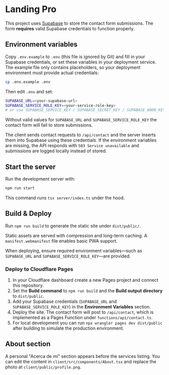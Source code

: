 # Landing Pro

This project uses [Supabase](https://supabase.com) to store the contact form submissions. The form **requires** valid Supabase credentials to function properly.

## Environment variables

Copy `.env.example` to `.env` (this file is ignored by Git) and fill in your Supabase credentials, or set these variables in your deployment service. The example file only contains placeholders, so your deployment environment must provide actual credentials:


```bash
cp .env.example .env
```

Then edit `.env` and set:

```bash
SUPABASE_URL=<your-supabase-url>
SUPABASE_SERVICE_ROLE_KEY=<your-service-role-key>
# or use SUPABASE_SERVICE_KEY / SUPABASE_SECRET_KEY / SUPABASE_ANON_KEY
```

Without valid values for `SUPABASE_URL` and `SUPABASE_SERVICE_ROLE_KEY` the
contact form will fail to store submissions.

The client sends contact requests to `/api/contact` and the server inserts them into Supabase using these credentials. If the environment variables are missing, the API responds with `503 Service unavailable` and submissions are logged locally instead of stored.

## Start the server

Run the development server with:

```bash
npm run start
```
This command runs `tsx server/index.ts` under the hood.

## Build & Deploy

Run `npm run build` to generate the static site under `dist/public/`.

Static assets are served with compression and long-term caching. A
`manifest.webmanifest` file enables basic PWA support.

When deploying, ensure required environment variables—such as `SUPABASE_URL` and
`SUPABASE_SERVICE_ROLE_KEY`—are provided.

### Deploy to Cloudflare Pages

1. In your Cloudflare dashboard create a new Pages project and connect this
   repository.
2. Set the **Build command** to `npm run build` and the **Build output directory**
   to `dist/public`.
3. Add your Supabase credentials (`SUPABASE_URL` and
   `SUPABASE_SERVICE_ROLE_KEY`) in the **Environment Variables** section.
4. Deploy the site. The contact form will post to `/api/contact`, which is
   implemented as a Pages Function under `functions/api/contact.ts`.
5. For local development you can run `npx wrangler pages dev dist/public` after
   building to simulate the production environment.
   
## About section

A personal "Acerca de mí" section appears before the services listing. You can edit the content in `client/src/components/About.tsx` and replace the photo at `client/public/profile.png`.

